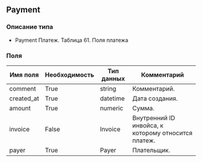 
## Payment

### Описание типа
- Payment
Платеж.
Таблица 61. Поля платежа


### Поля

| Имя поля | Необходимость | Тип данных | Комментарий |
|---|---|---|---|
|comment|True|string|Комментарий.<br/>|
|created_at|True|datetime|Дата создания.<br/>|
|amount|True|numeric|Сумма.<br/>|
|invoice|False|Invoice|Внутренний ID инвойса, к которому относится платеж.<br/>|
|payer|True|Payer|Плательщик.<br/>|
